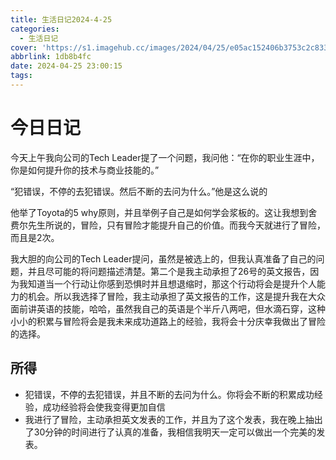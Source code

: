 ```yaml
---
title: 生活日记2024-4-25
categories:
  - 生活日记
cover: 'https://s1.imagehub.cc/images/2024/04/25/e05ac152406b3753c2c8330a11589f3c.jpeg'
abbrlink: 1db8b4fc
date: 2024-04-25 23:00:15
tags:
---
```

# 今日日记

今天上午我向公司的Tech Leader提了一个问题，我问他：“在你的职业生涯中，你是如何提升你的技术与商业技能的。”

“犯错误，不停的去犯错误。然后不断的去问为什么。”他是这么说的

他举了Toyota的5 why原则，并且举例子自己是如何学会浆板的。这让我想到舍费尔先生所说的，冒险，只有冒险才能提升自己的价值。而我今天就进行了冒险，而且是2次。

我大胆的向公司的Tech Leader提问，虽然是被选上的，但我认真准备了自己的问题，并且尽可能的将问题描述清楚。第二个是我主动承担了26号的英文报告，因为我知道当一个行动让你感到恐惧时并且想退缩时，那这个行动将会是提升个人能力的机会。所以我选择了冒险，我主动承担了英文报告的工作，这是提升我在大众面前讲英语的技能，哈哈，虽然我自己的英语是个半斤八两吧，但水滴石穿，这种小小的积累与冒险将会是我未来成功道路上的经验，我将会十分庆幸我做出了冒险的选择。

## 所得
- 犯错误，不停的去犯错误，并且不断的去问为什么。你将会不断的积累成功经验，成功经验将会使我变得更加自信
- 我进行了冒险，主动承担英文发表的工作，并且为了这个发表，我在晚上抽出了30分钟的时间进行了认真的准备，我相信我明天一定可以做出一个完美的发表。

